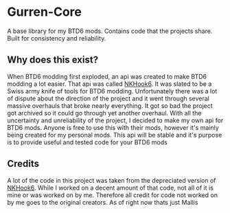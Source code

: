 # Gurren-Core
A base library for my BTD6 mods. Contains code that the projects share. Built for consistency and reliability. 

## Why does this exist?
When BTD6 modding first exploded, an api was created to make BTD6 modding a lot easier. That api was called [NKHook6](https://github.com/TDToolbox/NKHook6). It was slated to be a Swiss army knife of tools for BTD6 modding. Unfortunately there was a lot of dispute about the direction of the project and it went through several massive overhauls that broke nearly everything. It got so bad the project got archived so it could go through yet another overhaul. With all the uncertainty and unreliability of the project, I decided to make my own api for BTD6 mods. Anyone is free to use this with their mods, however it's mainly being created for my personal mods. This api will be stable and it's purpose is to provide useful and tested code for your BTD6 mods

## Credits
A lot of the code in this project was taken from the depreciated version of [NKHook6](https://github.com/TDToolbox/NKHook6). While I worked on a decent amount of that code, not all of it is mine or was worked on by me. Therefore all credit for code not worked on by me goes to the original creators. As of right now thats just Mallis
